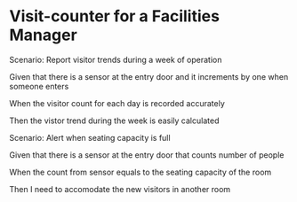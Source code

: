 # Visit-counter for a Facilities Manager

Scenario: Report visitor trends during a week of operation

  Given that there is a sensor at the entry door and it increments by one when someone enters

  When the visitor count for each day is recorded accurately

  Then the vistor trend during the week is easily calculated

Scenario: Alert when seating capacity is full

  Given that there is a sensor at the entry door that counts number of people

  When the count from sensor equals to the seating capacity of the room
  
  Then I need to accomodate the new visitors in another room

